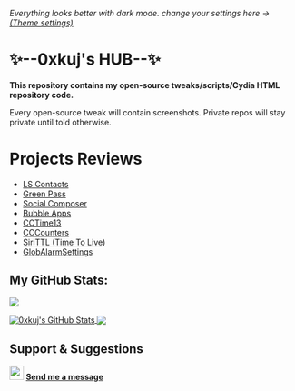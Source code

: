 _Everything looks better with dark mode. change your settings here -> [(Theme settings)](https://github.com/settings/appearance)_

# ✨--0xkuj's HUB--✨

**This repository contains my open-source tweaks/scripts/Cydia HTML repository code.**

Every open-source tweak will contain screenshots.
Private repos will stay private until told otherwise.

# Projects Reviews
* [LS Contacts](https://www.idownloadblog.com/2020/10/10/ls-contacts/)
* [Green Pass](https://ioshacker.com/news/green-pass-tweak-lets-you-display-any-photo-with-an-activator-gesture)
* [Social Composer](https://www.idownloadblog.com/2020/12/20/social-composer/)
* [Bubble Apps](https://kubadownload.com/news/bubble-apps-tweak/)
* [CCTime13](https://www.newsbreak.com/news/2045886123156/cctime13-adds-a-time-indicator-to-the-status-bar-in-control-center)
* [CCCounters](https://kubadownload.com/news/cccounters/)
* [SiriTTL (Time To Live)](https://www.idownloadblog.com/2020/06/27/siri-ttl/)
* [GlobAlarmSettings](https://www.techacrobat.com/best-unc0ver-jailbreak-tweaks/#44_Glob_Alarm_Settings)


## My GitHub Stats:

![](https://github-profile-summary-cards.vercel.app/api/cards/profile-details?username=0xkuj&theme=dracula)

<a href="#stats">
  <img align="center" src="https://github-readme-stats.vercel.app/api/top-langs/?username=0xkuj&include_all_commits=true&count_private=true&theme=dracula&hide=Perl" alt="0xkuj's GitHub Stats">
</a>

<a href="#stats">
  <img align="center" src="https://github-readme-stats.vercel.app/api?username=0xkuj&include_all_commits=true&theme=dracula&show_icons=true&count_private=true">
</a>

## Support & Suggestions
<img src="https://www.lter-europe.net/document-archive/image-gallery/albums/logos/TwitterLogo_55acee.png/image" width="25px"> **[Send me a message](https://twitter.com/omrkujman)**


<!--
**0xkuj/0xkuj** is a ✨ _special_ ✨ repository
-->
